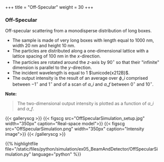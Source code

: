 +++
title = "Off-Specular"
weight = 30
+++

### Off-Specular

Off-specular scattering from a monodisperse distribution of long boxes.

* The sample is made of very long boxes with length equal to $1000$ nm, width $20$ nm and height $10$ nm.
* The particles are distributed along a one-dimensional lattice with a lattice spacing of $100$ nm in the $x$-direction.
* The particles are rotated around the $z$-axis by $90^{\circ}$ so that their "infinite" dimension is parallel to the $y$-direction.
* The incident wavelength is equal to $1$ $\unicode{x212B}$.
* The output intensity is the result of an average over $\phi\_i$ comprised between $-1^{\circ}$ and $1^{\circ}$ and of a scan of $\alpha\_i$ and $\alpha\_f$ between $0^{\circ}$ and $10^{\circ}$.

**Note:**

> The two-dimensional output intensity is plotted as a function of $\alpha\_i$ and $\alpha\_f$.

{{< galleryscg >}}
{{< figscg src="OffSpecularSimulation_setup.jpg" width="350px" caption="Real-space model">}}
{{< figscg src="OffSpecularSimulation.png" width="350px" caption="Intensity image">}}
{{< /galleryscg >}}

{{% highlightfile file="/static/files/python/simulation/ex05_BeamAndDetector/OffSpecularSimulation.py" language="python" %}}
